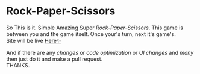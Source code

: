 # Rock-Paper-Scissors
So This is it. Simple Amazing Super *Rock-Paper-Scissors*. This game is between you and the game itself. Once your's turn, next it's game's.\
Site will be live [Here✨](https://rockpaperscissorsjs.netlify.app/)

And if there are any *changes* or *code optimization* or *UI changes* and *many* then just do it and make a pull request.\
THANKS.
